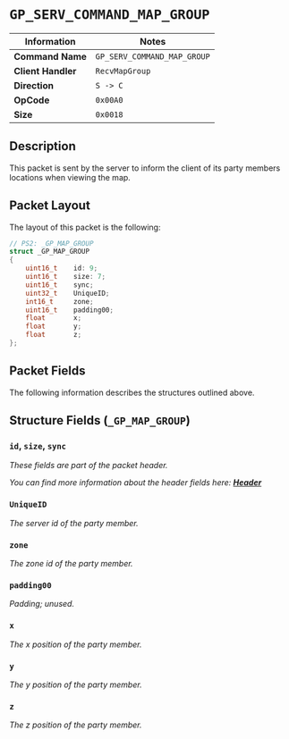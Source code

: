 # `GP_SERV_COMMAND_MAP_GROUP`

| Information               | Notes |
|---                        |---    |
| **Command Name**          | `GP_SERV_COMMAND_MAP_GROUP` |
| **Client Handler**        | `RecvMapGroup` |
| **Direction**             | `S -> C` |
| **OpCode**                | `0x00A0` |
| **Size**                  | `0x0018` |

## Description

This packet is sent by the server to inform the client of its party members locations when viewing the map.

## Packet Layout

The layout of this packet is the following:

```cpp
// PS2: _GP_MAP_GROUP
struct _GP_MAP_GROUP
{
    uint16_t    id: 9;
    uint16_t    size: 7;
    uint16_t    sync;
    uint32_t    UniqueID;
    int16_t     zone;
    uint16_t    padding00;
    float       x;
    float       y;
    float       z;
};
```

## Packet Fields

The following information describes the structures outlined above.

## Structure Fields (`_GP_MAP_GROUP`)

### `id`, `size`, `sync`

_These fields are part of the packet header._

_You can find more information about the header fields here: [**Header**](/world/server/Header.md)_

### `UniqueID`

_The server id of the party member._

### `zone`

_The zone id of the party member._

### `padding00`

_Padding; unused._

### `x`

_The x position of the party member._

### `y`

_The y position of the party member._

### `z`

_The z position of the party member._
